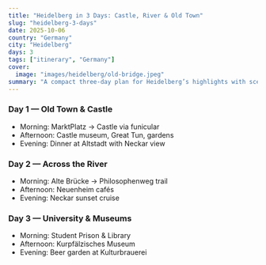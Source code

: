 ```yaml
---
title: "Heidelberg in 3 Days: Castle, River & Old Town"
slug: "heidelberg-3-days"
date: 2025-10-06
country: "Germany"
city: "Heidelberg"
days: 3
tags: ["itinerary", "Germany"]
cover:
  image: "images/heidelberg/old-bridge.jpeg"
summary: "A compact three-day plan for Heidelberg’s highlights with scenic walks and café breaks."
---
```


### Day 1 — Old Town & Castle
- Morning: MarktPlatz → Castle via funicular  
- Afternoon: Castle museum, Great Tun, gardens  
- Evening: Dinner at Altstadt with Neckar view

### Day 2 — Across the River
- Morning: Alte Brücke → Philosophenweg trail  
- Afternoon: Neuenheim cafés  
- Evening: Neckar sunset cruise

### Day 3 — University & Museums
- Morning: Student Prison & Library  
- Afternoon: Kurpfälzisches Museum  
- Evening: Beer garden at Kulturbrauerei
